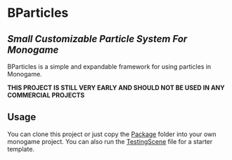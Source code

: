 # BParticles

## *Small Customizable Particle System For Monogame*

BParticles is a simple and expandable framework for using particles in Monogame.

**THIS PROJECT IS STILL VERY EARLY AND SHOULD NOT BE USED IN ANY COMMERCIAL PROJECTS**

## Usage

You can clone this project or just copy the [Package](Package) folder into your own monogame project. You can also run the [TestingScene](TestingScene.cs) file for a starter template. 